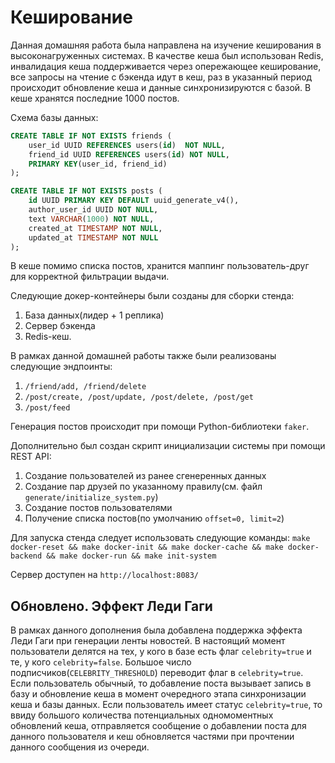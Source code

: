 # Кеширование  
Данная домашняя работа была направлена на изучение кеширования в высоконагруженных системах. В качестве кеша был использован Redis, инвалидация кеша поддерживается через опережающее кеширование, все запросы на чтение с бэкенда идут в кеш, раз в указанный период происходит обновление кеша и данные синхронизируются с базой. В кеше хранятся последние 1000 постов.

Схема базы данных:
```sql
CREATE TABLE IF NOT EXISTS friends (
    user_id UUID REFERENCES users(id)  NOT NULL,
    friend_id UUID REFERENCES users(id) NOT NULL,
    PRIMARY KEY(user_id, friend_id) 
);

CREATE TABLE IF NOT EXISTS posts (
    id UUID PRIMARY KEY DEFAULT uuid_generate_v4(),
    author_user_id UUID NOT NULL,
    text VARCHAR(1000) NOT NULL,
    created_at TIMESTAMP NOT NULL,
    updated_at TIMESTAMP NOT NULL
);

```

В кеше помимо списка постов, хранится маппинг пользователь-друг для корректной фильтрации выдачи.

Следующие докер-контейнеры были созданы для сборки стенда:
1. База данных(лидер + 1 реплика)
2. Сервер бэкенда
3. Redis-кеш.

В рамках данной домашней работы также были реализованы следующие эндпоинты:
1. `/friend/add, /friend/delete`
2. `/post/create, /post/update, /post/delete, /post/get`
3. `/post/feed`

Генерация постов происходит при помощи Python-библиотеки `faker`.

Дополнительно был создан скрипт инициализации системы при помощи REST API:
1. Создание пользователей из ранее сгенеренных данных
2. Создание пар друзей по указанному правилу(см. файл `generate/initialize_system.py`)
3. Создание постов пользователями
4. Получение списка постов(по умолчанию `offset=0, limit=2`) 

Для запуска стенда следует использовать следующие команды:
`make docker-reset && make docker-init && make docker-cache && make docker-backend && make docker-run && make init-system`

Сервер доступен на `http://localhost:8083/`

## Обновлено. Эффект Леди Гаги
В рамках данного дополнения была добавлена поддержка эффекта Леди Гаги при генерации ленты новостей. В настоящий момент пользователи делятся на тех, у кого в базе есть флаг `celebrity=true` и те, у кого `celebrity=false`. Большое число подписчиков(`СELEBRITY_THRESHOLD`) переводит флаг в `celebrity=true`. Если пользователь обычный, то добавление поста вызывает запись в базу и обновление кеша в момент очередного этапа синхронизации кеша и базы данных. Если пользователь имеет статус `celebrity=true`, то ввиду большого количества потенциальных одномоментных обновлений кеша, отправляется сообщение о добавлении поста для данного пользователя и кеш обновляется частями при прочтении данного сообщения из очереди.